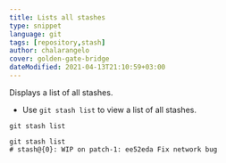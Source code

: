 ```yaml
---
title: Lists all stashes
type: snippet
language: git
tags: [repository,stash]
author: chalarangelo
cover: golden-gate-bridge
dateModified: 2021-04-13T21:10:59+03:00
---
```


Displays a list of all stashes.

- Use `git stash list` to view a list of all stashes.

```shell
git stash list
```

```shell
git stash list
# stash@{0}: WIP on patch-1: ee52eda Fix network bug
```
